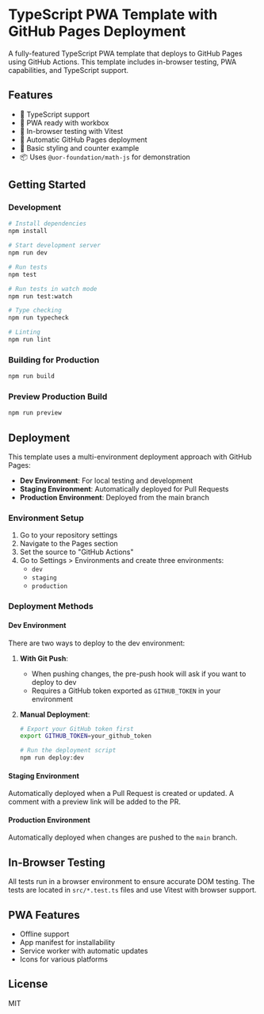 # TypeScript PWA Template with GitHub Pages Deployment

A fully-featured TypeScript PWA template that deploys to GitHub Pages using GitHub Actions. This template includes in-browser testing, PWA capabilities, and TypeScript support.

## Features

- 🚀 TypeScript support
- 📱 PWA ready with workbox
- 🧪 In-browser testing with Vitest
- 🔄 Automatic GitHub Pages deployment
- 🎨 Basic styling and counter example
- 📦 Uses `@uor-foundation/math-js` for demonstration

## Getting Started

### Development

```bash
# Install dependencies
npm install

# Start development server
npm run dev

# Run tests
npm test

# Run tests in watch mode
npm run test:watch

# Type checking
npm run typecheck

# Linting
npm run lint
```

### Building for Production

```bash
npm run build
```

### Preview Production Build

```bash
npm run preview
```

## Deployment

This template uses a multi-environment deployment approach with GitHub Pages:

- **Dev Environment**: For local testing and development
- **Staging Environment**: Automatically deployed for Pull Requests
- **Production Environment**: Deployed from the main branch

### Environment Setup

1. Go to your repository settings
2. Navigate to the Pages section
3. Set the source to "GitHub Actions"
4. Go to Settings > Environments and create three environments:
   - `dev`
   - `staging`
   - `production`

### Deployment Methods

#### Dev Environment

There are two ways to deploy to the dev environment:

1. **With Git Push**: 
   - When pushing changes, the pre-push hook will ask if you want to deploy to dev
   - Requires a GitHub token exported as `GITHUB_TOKEN` in your environment

2. **Manual Deployment**:
   ```bash
   # Export your GitHub token first
   export GITHUB_TOKEN=your_github_token
   
   # Run the deployment script
   npm run deploy:dev
   ```

#### Staging Environment

Automatically deployed when a Pull Request is created or updated. A comment with a preview link will be added to the PR.

#### Production Environment

Automatically deployed when changes are pushed to the `main` branch.

## In-Browser Testing

All tests run in a browser environment to ensure accurate DOM testing. The tests are located in `src/*.test.ts` files and use Vitest with browser support.

## PWA Features

- Offline support
- App manifest for installability
- Service worker with automatic updates
- Icons for various platforms

## License

MIT
